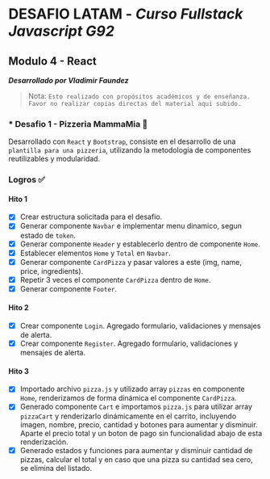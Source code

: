# DESAFIO LATAM - _Curso Fullstack Javascript G92_

## Modulo 4 - React

**_Desarrollado por Vladimir Faundez_**
> Nota: `Esto realizado con propósitos académicos y de enseñanza. Favor no realizar copias directas del material aqui subido.`

### * Desafio 1 - Pizzeria MammaMia 🍕

Desarrollado con `React` y `Bootstrap`, consiste en el desarrollo de una `plantilla para una pizzeria`, utilizando la metodología de componentes reutilizables y modularidad.

### Logros ✅  

#### Hito 1

- [x] Crear estructura solicitada para el desafio.
- [x] Generar componente `Navbar` e implementar menu dinamico, segun estado de `token`.
- [x] Generar componente `Header` y establecerlo dentro de componente `Home`.
- [x] Establecer elementos `Home` y `Total` en `Navbar`.
- [x] Generar componente `CardPizza` y pasar valores a este (img, name, price, ingredients).
- [x] Repetir 3 veces el componente `CardPizza` dentro de `Home`.
- [x] Generar componente `Footer`.

#### Hito 2

- [x] Crear componente `Login`. Agregado formulario, validaciones y mensajes de alerta.
- [x] Crear componente `Register`. Agregado formulario, validaciones y mensajes de alerta.

#### Hito 3

- [x] Importado archivo `pizza.js` y utilizado array `pizzas` en componente `Home`, renderizamos de forma dinámica el componente `CardPizza`.
- [x] Generado componente `Cart` e importamos `pizza.js` para utilizar array `pizzaCart` y renderizarlo dinámicamente en el carrito, incluyendo imagen, nombre, precio, cantidad y botones para aumentar y disminuir. Aparte el precio total y un boton de pago sin funcionalidad abajo de esta renderización.
- [x] Generado estados y funciones para aumentar y disminuir cantidad de pizzas, calcular el total y en caso que una pizza su cantidad sea cero, se elimina del listado.
